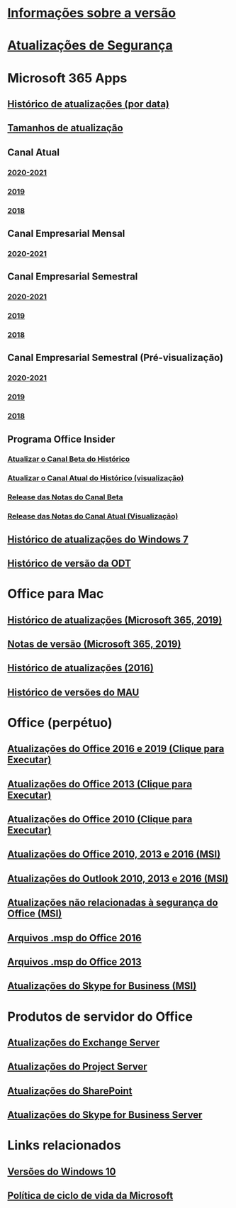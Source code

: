 # [Informações sobre a versão](release-notes-microsoft365-apps.md)
# [Atualizações de Segurança](microsoft365-apps-security-updates.md)
# Microsoft 365 Apps
## [Histórico de atualizações (por data)](update-history-microsoft365-apps-by-date.md)
## [Tamanhos de atualização](download-sizes-microsoft365-apps-updates.md)

## Canal Atual
### [2020-2021](current-channel.md)
### [2019](monthly-channel-2019.md)
### [2018](monthly-channel-2018.md)

## Canal Empresarial Mensal
### [2020-2021](monthly-enterprise-channel.md)

## Canal Empresarial Semestral
### [2020-2021](semi-annual-enterprise-channel.md)
### [2019](semi-annual-channel-2019.md)
### [2018](semi-annual-channel-2018.md)


## Canal Empresarial Semestral (Pré-visualização)
### [2020-2021](semi-annual-enterprise-channel-preview.md)
### [2019](semi-annual-channel-targeted-2019.md)
### [2018](semi-annual-channel-targeted-2018.md)


## Programa Office Insider  
### [Atualizar o Canal Beta do Histórico](Update-history-beta-channel.md)
### [Atualizar o Canal Atual do Histórico (visualização)](update-history-current-channel-preview.md)
### [Release das Notas do Canal Beta](beta-channel.md)
### [Release das Notas do Canal Atual (Visualização)](current-channel-preview.md)

## [Histórico de atualizações do Windows 7](update-history-office-Win7.md)

## [Histórico de versão da ODT](ODT-release-history.md)

# Office para Mac
## [Histórico de atualizações (Microsoft 365, 2019)](update-history-office-for-mac.md)
## [Notas de versão (Microsoft 365, 2019)](release-notes-office-for-mac.md)
## [Histórico de atualizações (2016)](release-notes-office-2016-mac.md)
## [Histórico de versões do MAU](release-history-microsoft-autoupdate.md)

# Office (perpétuo)
## [Atualizações do Office 2016 e 2019 (Clique para Executar)](update-history-office-2019.md)
## [Atualizações do Office 2013 (Clique para Executar)](update-history-office-2013.md)
## [Atualizações do Office 2010 (Clique para Executar)](update-history-office-2010-click-to-run.md)
## [Atualizações do Office 2010, 2013 e 2016 (MSI)](office-updates-msi.md)
## [Atualizações do Outlook 2010, 2013 e 2016 (MSI)](outlook-updates-msi.md)
## [Atualizações não relacionadas à segurança do Office (MSI)](office-MSI-non-security-updates.md)
## [Arquivos .msp do Office 2016](msp-files-office-2016.md)
## [Arquivos .msp do Office 2013](msp-files-office-2013.md)
## [Atualizações do Skype for Business (MSI)](https://docs.microsoft.com/SkypeForBusiness/sfb-client-updates)

# Produtos de servidor do Office
## [Atualizações do Exchange Server](https://docs.microsoft.com/Exchange/new-features/build-numbers-and-release-dates)
## [Atualizações do Project Server](project-server-updates.md)
## [Atualizações do SharePoint](sharepoint-updates.md)
## [Atualizações do Skype for Business Server](https://docs.microsoft.com/SkypeForBusiness/sfb-server-updates)

# Links relacionados
## [Versões do Windows 10](https://www.microsoft.com/itpro/windows-10/release-information)
## [Política de ciclo de vida da Microsoft](https://support.microsoft.com/lifecycle)
